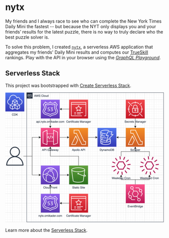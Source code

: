# nytx

My friends and I always race to see who can complete the New York Times Daily Mini the fastest -- but because the NYT only displays you and your friends’ results for the latest puzzle, there is no way to truly declare who the best puzzle solver is.

To solve this problem, I created [`nytx`](https://nytx.omikader.com), a serverless AWS application that aggregates my friends' Daily Mini results and computes our [TrueSkill](https://www.microsoft.com/en-us/research/project/trueskill-ranking-system/) rankings. Play with the API in your browser using the [_GraphQL Playground_](https://api.nytx.omikader.com).

## Serverless Stack

This project was bootstrapped with [Create Serverless Stack](https://docs.serverless-stack.com/packages/create-serverless-stack).

![infra](images/infra.png)

Learn more about the [Serverless Stack](https://docs.serverless-stack.com).

